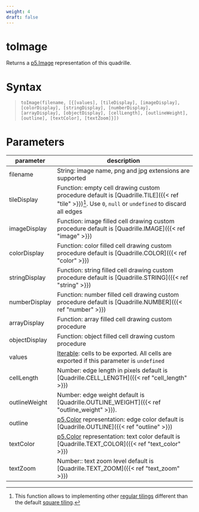 ```yaml
---
weight: 4
draft: false
---
```


# toImage

Returns a [p5.Image](https://p5js.org/reference/#/p5.Image) representation of this quadrille.

# Syntax

> `toImage(filename, [{[values], [tileDisplay], [imageDisplay], [colorDisplay], [stringDisplay], [numberDisplay], [arrayDisplay], [objectDisplay], [cellLength], [outlineWeight], [outline], [textColor], [textZoom]}])`

# Parameters

| parameter     | description                                                                                               |
|---------------|-----------------------------------------------------------------------------------------------------------|
| filename      | String: image name, png and jpg extensions are supported                                                  |
| tileDisplay   | Function: empty cell drawing custom procedure default is [Quadrille.TILE]({{< ref "tile" >}})[^1].  Use `0`, `null` or `undefined` to discard all edges |
| imageDisplay  | Function: image filled cell drawing custom procedure default is [Quadrille.IMAGE]({{< ref "image" >}})    |
| colorDisplay  | Function: color filled cell drawing custom procedure default is [Quadrille.COLOR]({{< ref "color" >}})    |
| stringDisplay | Function: string filled cell drawing custom procedure default is [Quadrille.STRING]({{< ref "string" >}}) |
| numberDisplay | Function: number filled cell drawing custom procedure default is [Quadrille.NUMBER]({{< ref "number" >}}) |
| arrayDisplay  | Function: array filled cell drawing custom procedure                                                      |
| objectDisplay | Function: object filled cell drawing custom procedure                                                     |
| values        | [Iterable](https://developer.mozilla.org/en-US/docs/Web/JavaScript/Reference/Statements/for...of): cells to be exported. All cells are exported if this parameter is `undefined` |
| cellLength    | Number: edge length in pixels default is [Quadrille.CELL_LENGTH]({{< ref "cell_length" >}})               |
| outlineWeight | Number: edge weight default is [Quadrille.OUTLINE_WEIGHT]({{< ref "outline_weight" >}}).                  |
| outline       | [p5.Color](https://p5js.org/reference/#/p5.Color) representation: edge color default is [Quadrille.OUTLINE]({{< ref "outline" >}}) |
| textColor     | [p5.Color](https://p5js.org/reference/#/p5.Color) representation: text color default is [Quadrille.TEXT_COLOR]({{< ref "text_color" >}}) |
| textZoom      | Number:: text zoom level default is [Quadrille.TEXT_ZOOM]({{< ref "text_zoom" >}})                        |

[^1]: This function allows to implementing other [regular tilings](https://en.wikipedia.org/wiki/Euclidean_tilings_by_convex_regular_polygons#Regular_tilings) different than the default [square tiling](https://en.wikipedia.org/wiki/Square_tiling).